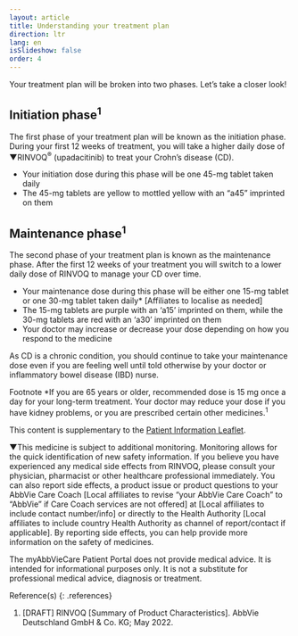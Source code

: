 ```yaml
---
layout: article
title: Understanding your treatment plan
direction: ltr
lang: en
isSlideshow: false
order: 4
---
```


Your treatment plan will be broken into two phases. Let’s take a closer look!

## Initiation phase<sup>1</sup>

The first phase of your treatment plan will be known as the initiation phase. During your first 12 weeks of treatment, you will take a higher daily dose of ▼RINVOQ<sup>®</sup> (upadacitinib) to treat your Crohn’s disease (CD).

- Your initiation dose during this phase will be one 45-mg tablet taken daily
- The 45-mg tablets are yellow to mottled yellow with an “a45” imprinted on them

## Maintenance phase<sup>1</sup>

The second phase of your treatment plan is known as the maintenance phase. After the first 12 weeks of your treatment you will switch to a lower daily dose of RINVOQ to manage your CD over time.

- Your maintenance dose during this phase will be either one 15-mg tablet or one 30-mg tablet taken daily\* [Affiliates to localise as needed]
- The 15-mg tablets are purple with an ‘a15’ imprinted on them, while the 30-mg tablets are red with an ‘a30’ imprinted on them
- Your doctor may increase or decrease your dose depending on how you respond to the medicine

As CD is a chronic condition, you should continue to take your maintenance dose even if you are feeling well until told otherwise by your doctor or inflammatory bowel disease (IBD) nurse.

Footnote \*If you are 65 years or older, recommended dose is 15 mg once a day for your long-term treatment. Your doctor may reduce your dose if you have kidney problems, or you are prescribed certain other medicines.<sup>1</sup>

This content is supplementary to the [Patient Information Leaflet](inApp//:More/PILBanner).

▼This medicine is subject to additional monitoring. Monitoring allows for the quick identification of new safety information. If you believe you have experienced any medical side effects from RINVOQ, please consult your physician, pharmacist or other healthcare professional immediately. You can also report side effects, a product issue or product questions to your AbbVie Care Coach [Local affiliates to revise “your AbbVie Care Coach” to “AbbVie” if Care Coach services are not offered] at [Local affiliates to include contact number/info] or directly to the Health Authority [Local affiliates to include country Health Authority as channel of report/contact if applicable]. By reporting side effects, you can help provide more information on the safety of medicines.

The myAbbVieCare Patient Portal does not provide medical advice. It is intended for informational purposes only. It is not a substitute for professional medical advice, diagnosis or treatment.

<div class="border"></div>
Reference(s)
{: .references}

1. [DRAFT] RINVOQ [Summary of Product Characteristics]. AbbVie Deutschland GmbH & Co. KG; May 2022.
